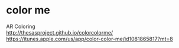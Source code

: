# color me
AR Coloring <br>
http://thesasproject.github.io/colorcolorme/<br>
https://itunes.apple.com/us/app/color-color-me/id1081865817?mt=8<br>
